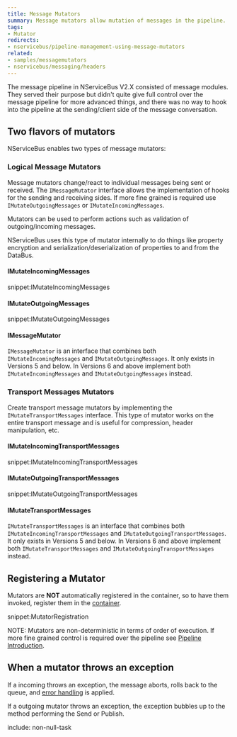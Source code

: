 ```yaml
---
title: Message Mutators
summary: Message mutators allow mutation of messages in the pipeline.
tags:
- Mutator
redirects:
- nservicebus/pipeline-management-using-message-mutators
related:
- samples/messagemutators
- nservicebus/messaging/headers
---
```


The message pipeline in NServiceBus V2.X consisted of message modules. They served their purpose but didn't quite give full control over the message pipeline for more advanced things, and there was no way to hook into the pipeline at the sending/client side of the message conversation.


## Two flavors of mutators

NServiceBus enables two types of message mutators:


### Logical Message Mutators

Message mutators change/react to individual messages being sent or received. The `IMessageMutator` interface allows the implementation of hooks for the sending and receiving sides. If more fine grained is required use `IMutateOutgoingMessages` or `IMutateIncomingMessages`.

Mutators can be used to perform actions such as validation of outgoing/incoming messages.

NServiceBus uses this type of mutator internally to do things like property encryption and serialization/deserialization of properties to and from the DataBus.


#### IMutateIncomingMessages

snippet:IMutateIncomingMessages


#### IMutateOutgoingMessages

snippet:IMutateOutgoingMessages


#### IMessageMutator

`IMessageMutator` is an interface that combines both `IMutateIncomingMessages` and `IMutateOutgoingMessages`. It only exists in Versions 5 and below. In Versions 6 and above implement both `IMutateIncomingMessages` and `IMutateOutgoingMessages` instead.


### Transport Messages Mutators

Create transport message mutators by implementing the `IMutateTransportMessages` interface. This type of mutator works on the entire transport message and is useful for compression, header manipulation, etc.


#### IMutateIncomingTransportMessages

snippet:IMutateIncomingTransportMessages


#### IMutateOutgoingTransportMessages

snippet:IMutateOutgoingTransportMessages


#### IMutateTransportMessages

`IMutateTransportMessages` is an interface that combines both `IMutateIncomingTransportMessages` and `IMutateOutgoingTransportMessages`. It only exists in Versions 5 and below. In Versions 6 and above implement both `IMutateTransportMessages` and `IMutateOutgoingTransportMessages` instead.


## Registering a Mutator

Mutators are **NOT** automatically registered in the container, so to have them invoked, register them in the [container](/nservicebus/containers/).

snippet:MutatorRegistration

NOTE: Mutators are non-deterministic in terms of order of execution. If more fine grained control is required over the pipeline see [Pipeline Introduction](/nservicebus/pipeline/customizing.md).


## When a mutator throws an exception

If a incoming throws an exception, the message aborts, rolls back to the queue, and [error handling](/nservicebus/errors/) is applied.

If a outgoing mutator throws an exception, the exception bubbles up to the method performing the Send or Publish.

include: non-null-task